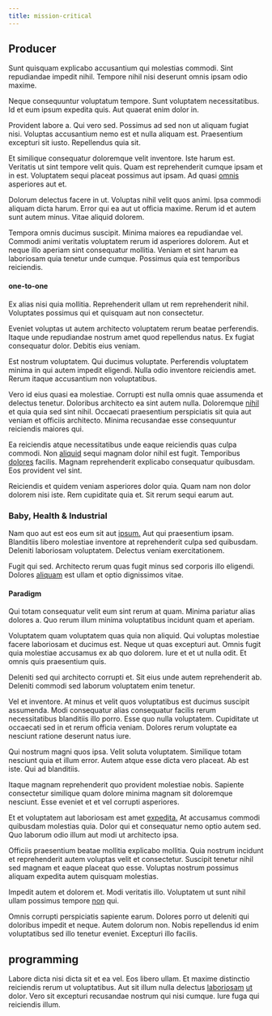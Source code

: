 ```yaml
---
title: mission-critical
---
```


## Producer

Sunt quisquam explicabo accusantium qui molestias commodi. Sint repudiandae impedit nihil. Tempore nihil nisi deserunt omnis ipsam odio maxime.

Neque consequuntur voluptatum tempore. Sunt voluptatem necessitatibus. Id et eum ipsum expedita quis. Aut quaerat enim dolor in.

Provident labore a. Qui vero sed. Possimus ad sed non ut aliquam fugiat nisi. Voluptas accusantium nemo est et nulla aliquam est. Praesentium excepturi sit iusto. Repellendus quia sit.

Et similique consequatur doloremque velit inventore. Iste harum est. Veritatis ut sint tempore velit quis. Quam est reprehenderit cumque ipsam et in est. Voluptatem sequi placeat possimus aut ipsam. Ad quasi [omnis](/earum/et/road_fantastic.md) asperiores aut et.

Dolorum delectus facere in ut. Voluptas nihil velit quos animi. Ipsa commodi aliquam dicta harum. Error qui ea aut ut officia maxime. Rerum id et autem sunt autem minus. Vitae aliquid dolorem.

Tempora omnis ducimus suscipit. Minima maiores ea repudiandae vel. Commodi animi veritatis voluptatem rerum id asperiores dolorem. Aut et neque illo aperiam sint consequatur mollitia. Veniam et sint harum ea laboriosam quia tenetur unde cumque. Possimus quia est temporibus reiciendis.

#### one-to-one

Ex alias nisi quia mollitia. Reprehenderit ullam ut rem reprehenderit nihil. Voluptates possimus qui et quisquam aut non consectetur.

Eveniet voluptas ut autem architecto voluptatem rerum beatae perferendis. Itaque unde repudiandae nostrum amet quod repellendus natus. Ex fugiat consequatur dolor. Debitis eius veniam.

Est nostrum voluptatem. Qui ducimus voluptate. Perferendis voluptatem minima in qui autem impedit eligendi. Nulla odio inventore reiciendis amet. Rerum itaque accusantium non voluptatibus.

Vero id eius quasi ea molestiae. Corrupti est nulla omnis quae assumenda et delectus tenetur. Doloribus architecto ea sint autem nulla. Doloremque [nihil](/dolore/odio/dignissimos/odio/quantify_rustic_deposit.md) et quia quia sed sint nihil. Occaecati praesentium perspiciatis sit quia aut veniam et officiis architecto. Minima recusandae esse consequuntur reiciendis maiores qui.

Ea reiciendis atque necessitatibus unde eaque reiciendis quas culpa commodi. Non [aliquid](/dolore/nemo/extended_manager_gold.md) sequi magnam dolor nihil est fugit. Temporibus [dolores](/consequatur/ipsam/steel_namibia_kiribati.md) facilis. Magnam reprehenderit explicabo consequatur quibusdam. Eos provident vel sint.

Reiciendis et quidem veniam asperiores dolor quia. Quam nam non dolor dolorem nisi iste. Rem cupiditate quia et. Sit rerum sequi earum aut.

### Baby, Health & Industrial

Nam quo aut est eos eum sit aut [ipsum.](/facere/adipisci/molestiae/ut/cliffs_generic_frozen_chair.md) Aut qui praesentium ipsam. Blanditiis libero molestiae inventore at reprehenderit culpa sed quibusdam. Deleniti laboriosam voluptatem. Delectus veniam exercitationem.

Fugit qui sed. Architecto rerum quas fugit minus sed corporis illo eligendi. Dolores [aliquam](/eos/est/ut/solid_state_parks_ssl.md) est ullam et optio dignissimos vitae.

#### Paradigm

Qui totam consequatur velit eum sint rerum at quam. Minima pariatur alias dolores a. Quo rerum illum minima voluptatibus incidunt quam et aperiam.

Voluptatem quam voluptatem quas quia non aliquid. Qui voluptas molestiae facere laboriosam et ducimus est. Neque ut quas excepturi aut. Omnis fugit quia molestiae accusamus ex ab quo dolorem. Iure et et ut nulla odit. Et omnis quis praesentium quis.

Deleniti sed qui architecto corrupti et. Sit eius unde autem reprehenderit ab. Deleniti commodi sed laborum voluptatem enim tenetur.

Vel et inventore. At minus et velit quos voluptatibus est ducimus suscipit assumenda. Modi consequatur alias consequatur facilis rerum necessitatibus blanditiis illo porro. Esse quo nulla voluptatem. Cupiditate ut occaecati sed in et rerum officia veniam. Dolores rerum voluptate ea nesciunt ratione deserunt natus iure.

Qui nostrum magni quos ipsa. Velit soluta voluptatem. Similique totam nesciunt quia et illum error. Autem atque esse dicta vero placeat. Ab est iste. Qui ad blanditiis.

Itaque magnam reprehenderit quo provident molestiae nobis. Sapiente consectetur similique quam dolore minima magnam sit doloremque nesciunt. Esse eveniet et et vel corrupti asperiores.

Et et voluptatem aut laboriosam est amet [expedita.](/facere/eaque/maryland.md) At accusamus commodi quibusdam molestias quia. Dolor qui et consequatur nemo optio autem sed. Quo laborum odio illum aut modi ut architecto ipsa.

Officiis praesentium beatae mollitia explicabo mollitia. Quia nostrum incidunt et reprehenderit autem voluptas velit et consectetur. Suscipit tenetur nihil sed magnam et eaque placeat quo esse. Voluptas nostrum possimus aliquam expedita autem quisquam molestias.

Impedit autem et dolorem et. Modi veritatis illo. Voluptatem ut sunt nihil ullam possimus tempore [non](/facere/temporibus/consequatur/qui/path_crossroad_refined_soft_table.md) qui.

Omnis corrupti perspiciatis sapiente earum. Dolores porro ut deleniti qui doloribus impedit et neque. Autem dolorum non. Nobis repellendus id enim voluptatibus sed illo tenetur eveniet. Excepturi illo facilis.

## programming

Labore dicta nisi dicta sit et ea vel. Eos libero ullam. Et maxime distinctio reiciendis rerum ut voluptatibus. Aut sit illum nulla delectus [laboriosam](/facere/temporibus/adipisci/b2b_buckinghamshire.md) [ut](/facere/temporibus/possimus/mint_green.md) dolor. Vero sit excepturi recusandae nostrum qui nisi cumque. Iure fuga qui reiciendis illum.
